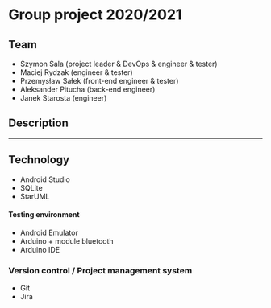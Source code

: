 # Group project 2020/2021

## Team
- Szymon Sala (project leader & DevOps & engineer & tester)
- Maciej Rydzak (engineer & tester)
- Przemysław Sałek (front-end engineer & tester)
- Aleksander Pitucha (back-end engineer)
- Janek Starosta (engineer)

## Description
---

## Technology
- Android Studio 
- SQLite
- StarUML
#### Testing environment
- Android Emulator
- Arduino + module bluetooth
- Arduino IDE
### Version control / Project management system
- Git
- Jira



